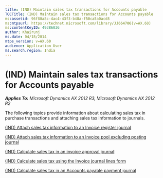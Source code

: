 ```yaml
---
title: (IND) Maintain sales tax transactions for Accounts payable
TOCTitle: (IND) Maintain sales tax transactions for Accounts payable
ms:assetid: 96f80a8c-4ac4-43f3-b48a-f50ca5a0acd8
ms:mtpsurl: https://technet.microsoft.com/library/JJ664706(v=AX.60)
ms:contentKeyID: 49386036
author: Khairunj
ms.date: 04/18/2014
mtps_version: v=AX.60
audience: Application User
ms.search.region: India
---
```


# (IND) Maintain sales tax transactions for Accounts payable 


_**Applies To:** Microsoft Dynamics AX 2012 R3, Microsoft Dynamics AX 2012 R2_

The following topics provide information about calculating sales tax in purchase transactions and attaching sales tax information to journals.

[(IND) Attach sales tax information to an Invoice register journal](ind-attach-sales-tax-information-to-an-invoice-register-journal.md)

[(IND) Attach sales tax information to an Invoice pool excluding posting journal](ind-attach-sales-tax-information-to-an-invoice-pool-excluding-posting-journal.md)

[(IND) Calculate sales tax in an invoice approval journal](ind-calculate-sales-tax-in-an-invoice-approval-journal.md)

[(IND) Calculate sales tax using the Invoice journal lines form](ind-calculate-sales-tax-using-the-invoice-journal-lines-form.md)

[(IND) Calculate sales tax in an Accounts payable payment journal](ind-calculate-sales-tax-in-an-accounts-payable-payment-journal.md)

  


